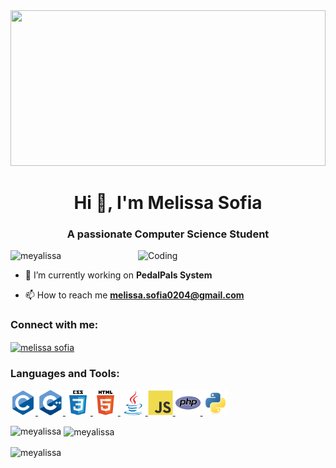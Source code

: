 
<img src="https://i.pinimg.com/originals/10/a0/0f/10a00f1a8907aac0bb9c21bc3664cfb0.jpg" width= "100%" height="249">

<h1 align="center">Hi 👋, I'm Melissa Sofia</h1>
<h3 align="center">A passionate Computer Science Student</h3>
<img align="right" alt="Coding" width="300" src="https://media1.tenor.com/m/w3APLkMuTX0AAAAC/computer-work.gif"



<p align="left"> <img src="https://komarev.com/ghpvc/?username=meyalissa&label=Profile%20views&color=0e75b6&style=flat" alt="meyalissa" /> </p>

- 🔭 I’m currently working on **PedalPals System**

- 📫 How to reach me **melissa.sofia0204@gmail.com**

<h3 align="left">Connect with me:</h3>
<p align="left">
<a href="https://linkedin.com/in/melissa sofia" target="blank"><img align="center" src="https://raw.githubusercontent.com/rahuldkjain/github-profile-readme-generator/master/src/images/icons/Social/linked-in-alt.svg" alt="melissa sofia" height="30" width="40" /></a>
</p>

<h3 align="left">Languages and Tools:</h3>
<p align="left"> <a href="https://www.cprogramming.com/" target="_blank" rel="noreferrer"> <img src="https://raw.githubusercontent.com/devicons/devicon/master/icons/c/c-original.svg" alt="c" width="40" height="40"/> </a> <a href="https://www.w3schools.com/cpp/" target="_blank" rel="noreferrer"> <img src="https://raw.githubusercontent.com/devicons/devicon/master/icons/cplusplus/cplusplus-original.svg" alt="cplusplus" width="40" height="40"/> </a> <a href="https://www.w3schools.com/css/" target="_blank" rel="noreferrer"> <img src="https://raw.githubusercontent.com/devicons/devicon/master/icons/css3/css3-original-wordmark.svg" alt="css3" width="40" height="40"/> </a> <a href="https://www.w3.org/html/" target="_blank" rel="noreferrer"> <img src="https://raw.githubusercontent.com/devicons/devicon/master/icons/html5/html5-original-wordmark.svg" alt="html5" width="40" height="40"/> </a> <a href="https://www.java.com" target="_blank" rel="noreferrer"> <img src="https://raw.githubusercontent.com/devicons/devicon/master/icons/java/java-original.svg" alt="java" width="40" height="40"/> </a> <a href="https://developer.mozilla.org/en-US/docs/Web/JavaScript" target="_blank" rel="noreferrer"> <img src="https://raw.githubusercontent.com/devicons/devicon/master/icons/javascript/javascript-original.svg" alt="javascript" width="40" height="40"/> </a> <a href="https://www.php.net" target="_blank" rel="noreferrer"> <img src="https://raw.githubusercontent.com/devicons/devicon/master/icons/php/php-original.svg" alt="php" width="40" height="40"/> </a> <a href="https://www.python.org" target="_blank" rel="noreferrer"> <img src="https://raw.githubusercontent.com/devicons/devicon/master/icons/python/python-original.svg" alt="python" width="40" height="40"/> </a> </p>

<p><img align="left" src="https://github-readme-stats.vercel.app/api/top-langs?username=meyalissa&show_icons=true&locale=en&layout=compact" alt="meyalissa" /></p>

<p>&nbsp;<img align="center" src="https://github-readme-stats.vercel.app/api?username=meyalissa&show_icons=true&locale=en" alt="meyalissa" /></p>

<p><img align="center" src="https://github-readme-streak-stats.herokuapp.com/?user=meyalissa&" alt="meyalissa" /></p>

